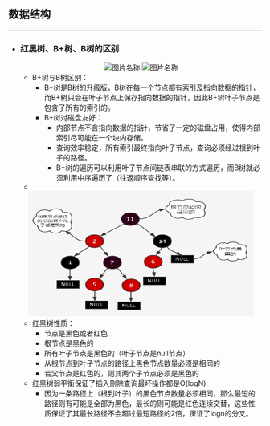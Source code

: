 ## 数据结构
---

*   ### **红黑树、B+树、B树的区别**
    <div align=center>
	<img src="./picture/B树.png" width = "350" height = "250" alt="图片名称" />
	<img src="./picture/B+树.png" width = "350" height = "250" alt="图片名称"/>
    </div>

    -   B+树与B树区别：
        -   B+树是B树的升级版，B树在每一个节点都有索引及指向数据的指针，而B+树只会在叶子节点上保存指向数据的指针，因此B+树叶子节点是包含了所有的索引的。
        -   B+树对磁盘友好：
            -   内部节点不含指向数据的指针，节省了一定的磁盘占用，使得内部索引尽可能在一个块内存储。
            -   查询效率稳定，所有索引最终指向叶子节点，查询必须经过根到叶子的路径。
            -   B+树的遍历可以利用叶子节点间链表串联的方式遍历，而B树就必须利用中序遍历了（往返顺序查找等）。
    -   
    <div align=center>
    <img src="./picture/红黑树.png" width = "450" height = "250" alt="图片名称"/>
    </div>

    -   红黑树性质：
        -   节点是黑色或者红色
        -   根节点是黑色的
        -   所有叶子节点是黑色的（叶子节点是null节点）
        -   从根节点到叶子节点的路径上黑色节点数量必须是相同的
        -   若父节点是红色的，则其两个子节点必须是黑色的
    -   红黑树弱平衡保证了插入删除查询最坏操作都是O(logN):
        -   因为一条路径上（根到叶子）的黑色节点数量必须相同，那么最短的路径则有可能是全部为黑色，最长的则可能是红色连续交替，这些性质保证了其最长路径不会超过最短路径的2倍，保证了logn的分叉。

